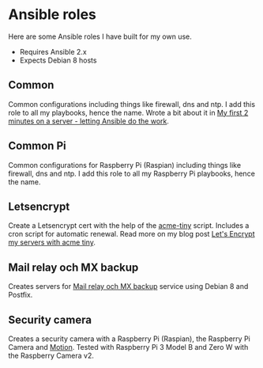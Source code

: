 # Ansible roles

Here are some Ansible roles I have built for my own use.

- Requires Ansible 2.x
- Expects Debian 8 hosts


## Common

Common configurations including things like firewall, dns and ntp. I add this role to all my playbooks, hence the name. Wrote a bit about it in [My first 2 minutes on a server - letting Ansible do the work](https://xdeb.org/node/1615).


## Common Pi

Common configurations for Raspberry Pi (Raspian) including things like firewall, dns and ntp. I add this role to all my Raspberry Pi playbooks, hence the name.


## Letsencrypt

Create a Letsencrypt cert with the help of the [acme-tiny](https://github.com/diafygi/acme-tiny) script. Includes a cron script for automatic renewal. Read more on my blog post [Let's Encrypt my servers with acme tiny](https://xdeb.org/node/1614).


## Mail relay och MX backup

Creates servers for [Mail relay och MX backup](https://xdeb.net/mailrelay) service using Debian 8 and Postfix.


## Security camera

Creates a security camera with a Raspberry Pi (Raspian), the Raspberry Pi Camera and [Motion](https://motion-project.github.io). Tested with Raspberry Pi 3 Model B and Zero W with the Raspberry Camera v2.